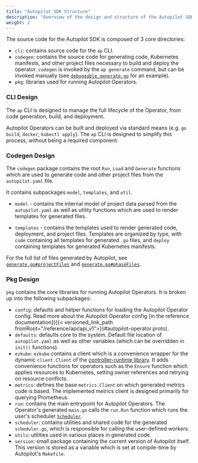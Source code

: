 ```yaml
---
title: "Autopilot SDK Structure"
description: "Overview of the design and structure of the Autopilot SDK"
weight: 2
---
```


The source code for the Autopilot SDK is composed of 3 core directories:

- `cli`: contains source code for the `ap` CLI. 
- `codegen`: contains the source code for generating code, Kubernetes manifests, and other project files necessary to build and deploy the operator. `codegen` is invoked by the `ap generate` command, but can be invoked manually (see [`debuggable_generate.go`](https://github.com/solo-io/autopilot/blob/master/test/e2e/debuggable_generate.go) for an example).
- `pkg`: libraries used for running Autopilot Operators.

### CLI Design

The `ap` CLI is designed to manage the full lifecycle of the Operator, from code generation, build, and deployment. 

Autopilot Operators can be built and deployed via standard means (e.g. `go build`, `docker`, `kubectl apply`). The `ap` CLI is designed to simplify this process, without being a required component.

### Codegen Design

The `codegen` package contains the root `Run`, `Load` and `Generate` functions which are used to generate code and other project files from the `autopilot.yaml` file.

It contains subpackages `model`, `templates`, and `util`.

- `model` - contains the internal model of project data parsed from the `autopilot.yaml` as well as utility functions which are used to render templates for generated files.

- `templates` - contains the templates used to render generated code, deployment, and project files. Templates are organized by type, with `code` containing all templates for generated `.go` files, and `deploy` containing templates for generated Kubernetes manifests.

For the full list of files generated by Autopilot, see [`generate.go#projectFiles`](https://github.com/solo-io/autopilot/blob/master/codegen/generate.go#L145) and [`generate.go#phaseFiles`](https://github.com/solo-io/autopilot/blob/master/codegen/generate.go#L213).

### Pkg Design

`pkg` contains the core libraries for running Autopilot Operators. It is broken up into the following subpackages:

- `config`: defaults and helper functions for loading the Autopilot Operator config. Read more about the Autopilot Operator config [in the reference documentation]({{< versioned_link_path fromRoot="/reference/api/api_v1">}}#autopilot-operator.proto).
- `defaults`: defaults core to the system. Default file location of `autopilot.yaml` as well as other variables (which can be overridden in `init()` functions).
- `ezkube`: `ezkube` contains a client which is a convenience wrapper for the dynamic `client.Client` of the [controller-runtime library](https://github.com/kubernetes-sigs/controller-runtime/blob/master/pkg/client/interfaces.go#L104). It adds convenience functions for operators such as the `Ensure` function which applies resources to Kubernetes, setting owner references and retrying on resource conflicts.
- `metrics`: defines the base `metrics.Client` on which generated metrics code is based. The implemented metrics client is designed primarily for querying Prometheus.
- `run`: contains the main entrypoint for Autopilot Operators. The Operator's generated `main.go` calls the `run.Run` function which runs the user's scheduler [`Scheduler`](https://github.com/solo-io/autopilot/blob/master/codegen/templates/scheduler.gotmpl).
- `scheduler`: contains utilities and shared code for the generated `scheduler.go`, which is responsible for calling the user-defined *workers*.
- `utils`: utilities used in various places in generated code.
- `version`: small package containing the current version of Autopilot itself. This version is stored as a variable which is set at compile-time by Autopilot's `Makefile`.
